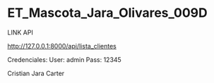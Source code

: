 # ET_Mascota_Jara_Olivares_009D
LINK API

http://127.0.0.1:8000/api/lista_clientes

Credenciales:
User: admin
Pass: 12345


Cristian Jara Carter
